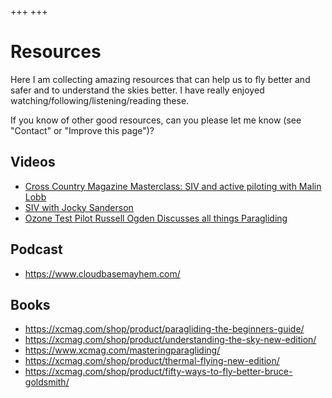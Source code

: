 +++
+++

# Resources

Here I am collecting amazing resources that can help us to fly better and safer
and to understand the skies better. I have really enjoyed
watching/following/listening/reading these.

If you know of other good resources, can you please let me know (see "Contact"
or "Improve this page")?


## Videos

- [Cross Country Magazine Masterclass: SIV and active piloting with Malin Lobb](https://youtu.be/fMihwZEe-Sg)
- [SIV with Jocky Sanderson](https://youtu.be/T2yqaePk08g)
- [Ozone Test Pilot Russell Ogden Discusses all things Paragliding](https://www.youtube.com/watch?v=_YVbdaLc1jk)


## Podcast

- <https://www.cloudbasemayhem.com/>


## Books

- <https://xcmag.com/shop/product/paragliding-the-beginners-guide/>
- <https://xcmag.com/shop/product/understanding-the-sky-new-edition/>
- <https://www.xcmag.com/masteringparagliding/>
- <https://xcmag.com/shop/product/thermal-flying-new-edition/>
- <https://xcmag.com/shop/product/fifty-ways-to-fly-better-bruce-goldsmith/>
